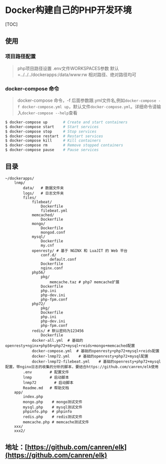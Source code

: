 # Docker构建自己的PHP开发环境

[TOC]
## 使用
### 项目路径配置
> php项目路径设置 .env文件WORKSPACES参数 默认=../../../dockerapps:/data/www:rw 相对路径、绝对路径均可
### docker-compose 命令
> docker-compose 命令，-f 后面参数跟.yml文件名,例如`docker-compose -f docker-compose.yml up`，默认文件`docker-compose.yml`。详细命令请输入`docker-compose --help`查看
```bash
$ docker-compose up       # Create and start containers
$ docker-compose start    # Start services
$ docker-compose stop     # Stop services
$ docker-compose restart  # Restart services
$ docker-compose kill     # Kill containers
$ docker-compose rm       # Remove stopped containers
$ docker-compose pause    # Pause services
```
## 目录
```
~/dockerapps/
    lnmp/
        data/   # 数据文件夹
        logs/   # 日志文件夹
        files/
            filebeat/
	            Dockerfile
	            filebeat.yml
            memcached/
                Dockerfile
            mongo/
                Dockerfile
                mongod.conf
            mysql/
                Dockerfile
                my.cnf
            openresty/ # 基于 NGINX 和 LuaJIT 的 Web 平台
                conf.d/
                    default.conf
                Dockerfile
                nginx.conf
            php56/
                pkg/
                    memcache.taz # php7 memcache扩展
                Dockerfile
                php.ini
                php-dev.ini
                php-fpm.conf
            php72/
                pkg/
                Dockerfile
                php.ini
                php-dev.ini
                php-fpm.conf
            redis/ # 默认密码为123456
                Dockerfile	
            docker-all.yml  # 基础的openresty+nginx+php56+php72+mysql+reids+mongo+memcached配置
            docker-compose.yml  # 基础的openresty+php72+mysql+reids配置
            docker-lnmp72.yml    # 基础的openresty+php72+mysql配置
            docker-lnmp72-filebeat.yml    # 基础的openresty+php72+mysql配置，带nginx日志的收集的分析的脚本，要结合https://github.com/canren/elk使用
        .env        # 配置文件
        lnmp        # 启动脚本
        lnmp72        # 启动脚本
        Readme.md   # 帮助文档
    app/
        index.php
        mongo.php    # mongo测试文件
        mysql.php    # mysql测试文件
        phpinfo.php  # phpinfo
        redis.php    # redis测试文件
        memcache.php # memcache测试文件
    xxx/
    xxx2/
```
地址：[https://github.com/canren/elk](https://github.com/canren/elk)
------------------------
